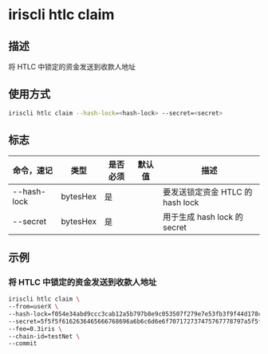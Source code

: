 # iriscli htlc claim

## 描述

将 HTLC 中锁定的资金发送到收款人地址

## 使用方式

```bash
iriscli htlc claim --hash-lock=<hash-lock> --secret=<secret>
```

## 标志

| 命令，速记    | 类型     | 是否必须 | 默认值 | 描述                          |
| ----------- | -------- | ------ | ----- | ---------------------------- |
| --hash-lock | bytesHex | 是     |       | 要发送锁定资金 HTLC 的 hash lock |
| --secret    | bytesHex | 是     |       | 用于生成 hash lock 的 secret    |

## 示例

### 将 HTLC 中锁定的资金发送到收款人地址

```bash
iriscli htlc claim \
--from=userX \
--hash-lock=f054e34abd9ccc3cab12a5b797b8e9c053507f279e7e53fb3f9f44d178c94b20 \
--secret=5f5f5f6162636465666768696a6b6c6d6e6f707172737475767778797a5f5f5f \
--fee=0.3iris \
--chain-id=testNet \
--commit
```
